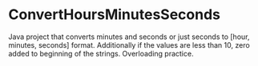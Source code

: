 # ConvertHoursMinutesSeconds
Java project that converts minutes and seconds or just seconds to [hour, minutes, seconds] format. Additionally if the values are less than 10, zero added to beginning of the strings. Overloading practice.
